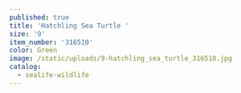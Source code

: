 ```yaml
---
published: true
title: 'Hatchling Sea Turtle '
size: '9'
item_number: '316510'
color: Green
image: /static/uploads/9-hatchling_sea_turtle_316510.jpg
catalog:
  - sealife-wildlife
---
```


